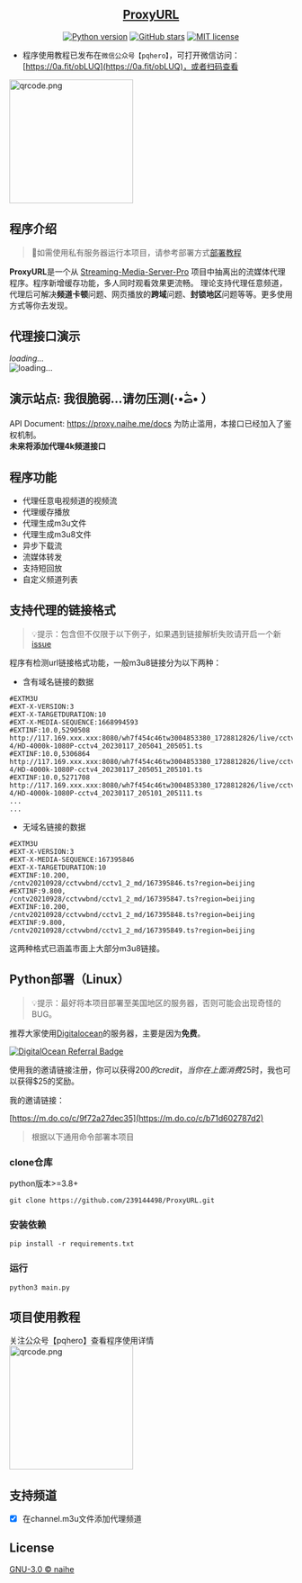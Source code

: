 <div align="center">

[ProxyURL](https://github.com/239144498/ProxyURL)
-------------
[![Python version](https://img.shields.io/badge/python->=3.8-green.svg?style=plastic&logo=python)](https://www.python.org/downloads/release/python-380/)
[![GitHub stars](https://img.shields.io/github/stars/239144498/ProxyURL?color=brightgreen&style=plastic&logo=Apache%20Spark)](https://github.com/239144498/ProxyURL/stargazers)
[![MIT license](https://img.shields.io/badge/license-GNU3.0-green.svg?style=plastic&logo=React%20Hook%20Form)](https://github.com/239144498/ProxyURL/blob/main/LICENSE)

</div>

- 程序使用教程已发布在`微信公众号【pqhero】`，可打开微信访问：[https://0a.fit/obLUQ](https://0a.fit/obLUQ)，或者扫码查看

<a href="https://ik.imagekit.io/naihe/gzh/qrcode.png"><img src="https://ik.imagekit.io/naihe/gzh/qrcode.png" alt="qrcode.png" border="0" width="220px" height="220px" /></a>


程序介绍
---
> 🚨如需使用私有服务器运行本项目，请参考部署方式[部署教程](./README.md#python%E9%83%A8%E7%BD%B2linux)  
> 
**ProxyURL**是一个从 [Streaming-Media-Server-Pro](https://github.com/239144498/Streaming-Media-Server-Pro) 项目中抽离出的流媒体代理程序。程序新增缓存功能，多人同时观看效果更流畅。
理论支持代理任意频道，代理后可解决**频道卡顿**问题、网页播放的**跨域**问题、**封锁地区**问题等等。更多使用方式等你去发现。

代理接口演示
---
_loading..._   
![loading...](https://ik.imagekit.io/naihe/github/demo.gif)


演示站点: 我很脆弱...请勿压测(·•᷄ࡇ•᷅ ）
---
API Document: https://proxy.naihe.me/docs
 为防止滥用，本接口已经加入了鉴权机制。  
**未来将添加代理4k频道接口**

程序功能
---
- 代理任意电视频道的视频流
- 代理缓存播放
- 代理生成m3u文件
- 代理生成m3u8文件
- 异步下载流
- 流媒体转发
- 支持短回放
- 自定义频道列表

支持代理的链接格式
---
> 💡提示：包含但不仅限于以下例子，如果遇到链接解析失败请开启一个新 [issue](https://github.com/239144498/ProxyURL/issues)

程序有检测url链接格式功能，一般m3u8链接分为以下两种：  

- 含有域名链接的数据
```
#EXTM3U
#EXT-X-VERSION:3
#EXT-X-TARGETDURATION:10
#EXT-X-MEDIA-SEQUENCE:1668994593
#EXTINF:10.0,5290508
http://117.169.xxx.xxx:8080/wh7f454c46tw3004853380_1728812826/live/cctv-4/HD-4000k-1080P-cctv4_20230117_205041_205051.ts
#EXTINF:10.0,5306864
http://117.169.xxx.xxx:8080/wh7f454c46tw3004853380_1728812826/live/cctv-4/HD-4000k-1080P-cctv4_20230117_205051_205101.ts
#EXTINF:10.0,5271708
http://117.169.xxx.xxx:8080/wh7f454c46tw3004853380_1728812826/live/cctv-4/HD-4000k-1080P-cctv4_20230117_205101_205111.ts
...
...
```
- 无域名链接的数据

```
#EXTM3U
#EXT-X-VERSION:3
#EXT-X-MEDIA-SEQUENCE:167395846
#EXT-X-TARGETDURATION:10
#EXTINF:10.200,
/cntv20210928/cctvwbnd/cctv1_2_md/167395846.ts?region=beijing
#EXTINF:9.800,
/cntv20210928/cctvwbnd/cctv1_2_md/167395847.ts?region=beijing
#EXTINF:10.200,
/cntv20210928/cctvwbnd/cctv1_2_md/167395848.ts?region=beijing
#EXTINF:9.800,
/cntv20210928/cctvwbnd/cctv1_2_md/167395849.ts?region=beijing
```
这两种格式已涵盖市面上大部分m3u8链接。


Python部署（Linux）
---
> 💡提示：最好将本项目部署至美国地区的服务器，否则可能会出现奇怪的BUG。

推荐大家使用[Digitalocean](https://www.digitalocean.com/?refcode=b71d602787d2&utm_campaign=Referral_Invite&utm_medium=Referral_Program&utm_source=badge)的服务器，主要是因为**免费**。

<a href="https://www.digitalocean.com/?refcode=b71d602787d2&utm_campaign=Referral_Invite&utm_medium=Referral_Program&utm_source=badge"><img src="https://web-platforms.sfo2.cdn.digitaloceanspaces.com/WWW/Badge%201.svg" alt="DigitalOcean Referral Badge" /></a>

使用我的邀请链接注册，你可以获得$200的credit，当你在上面消费$25时，我也可以获得$25的奖励。

我的邀请链接：

[https://m.do.co/c/9f72a27dec35](https://m.do.co/c/b71d602787d2)
> 根据以下通用命令部署本项目
### clone仓库

python版本>=3.8+

``` code
git clone https://github.com/239144498/ProxyURL.git
```

### 安装依赖

``` code
pip install -r requirements.txt
```

### 运行

``` code
python3 main.py
```

项目使用教程
---
关注公众号【pqhero】查看程序使用详情  
<a href="https://ik.imagekit.io/naihe/gzh/qrcode.png"><img src="https://ik.imagekit.io/naihe/gzh/qrcode.png" alt="qrcode.png" border="0" width="220px" height="220px" /></a>


支持频道
---

- [x] 在channel.m3u文件添加代理频道

License
---
[GNU-3.0 © naihe](https://github.com/239144498/ProxyURL/blob/main/LICENSE)

